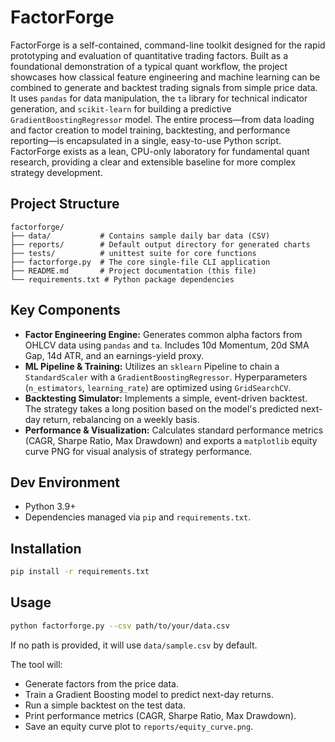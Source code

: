 # FactorForge

FactorForge is a self-contained, command-line toolkit designed for the rapid prototyping and evaluation of quantitative trading factors. Built as a foundational demonstration of a typical quant workflow, the project showcases how classical feature engineering and machine learning can be combined to generate and backtest trading signals from simple price data. It uses `pandas` for data manipulation, the `ta` library for technical indicator generation, and `scikit-learn` for building a predictive `GradientBoostingRegressor` model. The entire process—from data loading and factor creation to model training, backtesting, and performance reporting—is encapsulated in a single, easy-to-use Python script. FactorForge exists as a lean, CPU-only laboratory for fundamental quant research, providing a clear and extensible baseline for more complex strategy development.

## Project Structure
```
factorforge/
├── data/           # Contains sample daily bar data (CSV)
├── reports/        # Default output directory for generated charts
├── tests/          # unittest suite for core functions
├── factorforge.py  # The core single-file CLI application
├── README.md       # Project documentation (this file)
└── requirements.txt # Python package dependencies
```

## Key Components
*   **Factor Engineering Engine:** Generates common alpha factors from OHLCV data using `pandas` and `ta`. Includes 10d Momentum, 20d SMA Gap, 14d ATR, and an earnings-yield proxy.
*   **ML Pipeline & Training:** Utilizes an `sklearn` Pipeline to chain a `StandardScaler` with a `GradientBoostingRegressor`. Hyperparameters (`n_estimators`, `learning_rate`) are optimized using `GridSearchCV`.
*   **Backtesting Simulator:** Implements a simple, event-driven backtest. The strategy takes a long position based on the model's predicted next-day return, rebalancing on a weekly basis.
*   **Performance & Visualization:** Calculates standard performance metrics (CAGR, Sharpe Ratio, Max Drawdown) and exports a `matplotlib` equity curve PNG for visual analysis of strategy performance.

## Dev Environment
*   Python 3.9+
*   Dependencies managed via `pip` and `requirements.txt`.

## Installation

```bash
pip install -r requirements.txt
```

## Usage

```bash
python factorforge.py --csv path/to/your/data.csv
```

If no path is provided, it will use `data/sample.csv` by default.

The tool will:
- Generate factors from the price data.
- Train a Gradient Boosting model to predict next-day returns.
- Run a simple backtest on the test data.
- Print performance metrics (CAGR, Sharpe Ratio, Max Drawdown).
- Save an equity curve plot to `reports/equity_curve.png`. 
